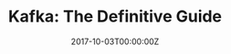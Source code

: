---
title: "Kafka: The Definitive Guide"
summary: "Kafka コミッター/PMCメンバーによる初めてのKafkaをメインに扱った書籍です。Kafkaのアーキテクチャからアプリケーションの設定、運用観点におけるベストプラクティス等、幅広い領域をカバーしています。 (英語)"
authors:
  - admin
tags:
  - ebook
  - Kafka Core
  - Kafka Connect
  - Stream Processing
date: '2017-10-03T00:00:00Z'
featured: true

links:
url_code: ''
url_pdf: 'https://www.confluent.io/resources/kafka-the-definitive-guide/'
url_slides: ''
url_video: ''
---